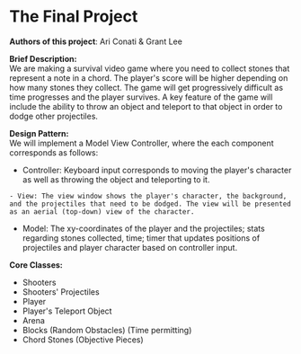 # The Final Project

**Authors of this project**: Ari Conati & Grant Lee                 

**Brief Description:**                  
We are making a survival video game where you need to collect stones that represent a note in a chord. The player's score will be higher depending on how many stones they collect. The game will get progressively difficult as time progresses and the player survives. A key feature of the game will include the ability to throw an object and teleport to that object in order to dodge other projectiles.                 

**Design Pattern:**                         
We will implement a Model View Controller, where the each component corresponds as follows:                 

   - Controller: Keyboard input corresponds to moving the player's character as well as throwing the object
        and teleporting to it.

    - View: The view window shows the player's character, the background, and the projectiles that need to be dodged. The view will be presented as an aerial (top-down) view of the character.

   - Model: The xy-coordinates of the player and the projectiles; stats regarding stones collected, time; timer that updates positions of projectiles and player character based on controller input.                 

**Core Classes:**

- Shooters
- Shooters' Projectiles
- Player
- Player's Teleport Object
- Arena
- Blocks (Random Obstacles) (Time permitting)
- Chord Stones (Objective Pieces)


